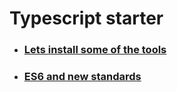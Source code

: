 # Typescript starter

* ### [Lets install some of the tools](readmes/typescript-starter.md)
* ### [ES6 and new standards](readmes/es6-language.md)
